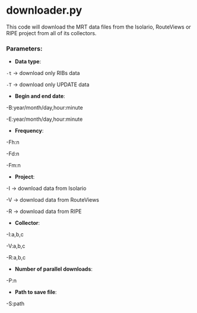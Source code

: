 # downloader.py

This code will download the MRT data files from the Isolario, RouteViews or RIPE project from all of its collectors.

### Parameters:

* __Data type__:

``-t`` -> download only RIBs data

``-T`` -> download only UPDATE data

* __Begin and end date__:

-B:year/month/day,hour:minute

-E:year/month/day,hour:minute

* __Frequency__:

-Fh:n

-Fd:n

-Fm:n

* __Project__:

-I -> download data from Isolario

-V -> download data from RouteViews

-R -> download data from RIPE

* __Collector__:

-I:a,b,c

-V:a,b,c

-R:a,b,c

* __Number of parallel downloads__:

-P:n

* __Path to save file__:

-S:path
